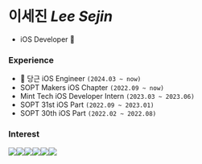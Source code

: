 # 이세진 *Lee Sejin*
- iOS Developer 🍎

### Experience
- 🥕 당근 iOS Engineer `(2024.03 ~ now)`
- SOPT Makers iOS Chapter `(2022.09 ~ now)`
- Mint Tech iOS Developer Intern `(2023.03 ~ 2023.06)`
- SOPT 31st iOS Part `(2022.09 ~ 2023.01)`
- SOPT 30th iOS Part `(2022.02 ~ 2022.08)`


### Interest
<div style="display: flex; align-items: flex-start;">
  <img src="https://img.shields.io/badge/iOS-000000?style=flat-square&logo=Apple&logoColor=white"/>
  <img src="https://img.shields.io/badge/Swift-F05138?style=flat-square&logo=Swift&logoColor=white"/>
  <img src="https://img.shields.io/badge/Xcode-147EFB?style=flat-square&logo=Xcode&logoColor=white"/>
  <img src="https://img.shields.io/badge/Firebase-FFCA28?style=flat-square&logo=Firebase&logoColor=black"/>
  <img src="https://img.shields.io/badge/Fastlane-inactive?style=flat&logo=Fastlane"/>
  <img src="https://img.shields.io/badge/Git-f05030?style=flat&logo=Git&logoColor=white"/>
</div>



<!--
**lsj8706/lsj8706** is a ✨ _special_ ✨ repository because its `README.md` (this file) appears on your GitHub profile.

Here are some ideas to get you started:

- 🔭 I’m currently working on ...
- 🌱 I’m currently learning ...
- 👯 I’m looking to collaborate on ...
- 🤔 I’m looking for help with ...
- 💬 Ask me about ...
- 📫 How to reach me: ...
- 😄 Pronouns: ...
- ⚡ Fun fact: ...
-->
